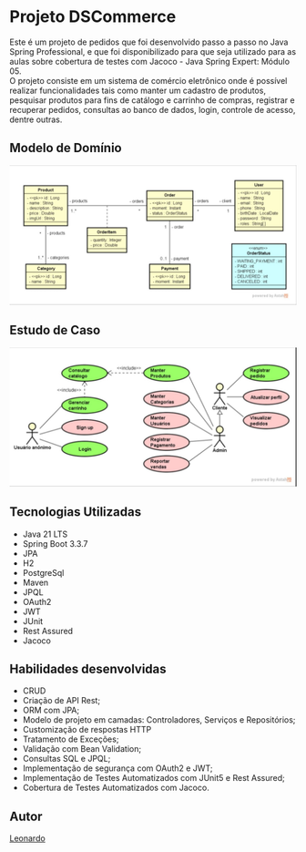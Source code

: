 # Projeto DSCommerce
Este é um projeto de pedidos que foi desenvolvido passo a passo no Java Spring Professional, e que foi disponibilizado para que seja utilizado para as aulas sobre cobertura de testes
com Jacoco - Java Spring Expert: Módulo 05. <br>
O projeto consiste em um sistema de comércio eletrônico onde é possível realizar
funcionalidades tais como manter um cadastro de produtos, pesquisar produtos para fins de
catálogo e carrinho de compras, registrar e recuperar pedidos, consultas ao banco de dados,
login, controle de acesso, dentre outras.

## Modelo de Domínio
![Modelo de domínio](https://github.com/7E0n4Rd0/DSCommerce/blob/main/assets/20250208_222230.jpg)

## Estudo de Caso
![Estudo de caso](https://github.com/7E0n4Rd0/DSCommerce/blob/main/assets/20250208_222217.jpg)

## Tecnologias Utilizadas

- Java 21 LTS
- Spring Boot 3.3.7
- JPA
- H2
- PostgreSql
- Maven
- JPQL
- OAuth2
- JWT
- JUnit
- Rest Assured
- Jacoco

## Habilidades desenvolvidas

- CRUD
- Criação de API Rest;
- ORM com JPA;
- Modelo de projeto em camadas: Controladores, Serviços e Repositórios;
- Customização de respostas HTTP
- Tratamento de Exceções;
- Validação com Bean Validation;
- Consultas SQL e JPQL;
- Implementação de segurança com OAuth2 e JWT;
- Implementação de Testes Automatizados com JUnit5 e Rest Assured;
- Cobertura de Testes Automatizados com Jacoco.

## Autor

[Leonardo](https://www.linkedin.com/in/leonardo-meireles-26b5b7338)
